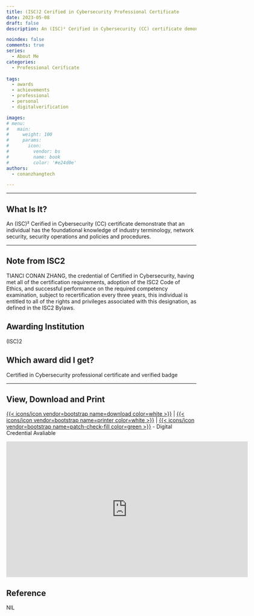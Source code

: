 ```yaml
---
title: (ISC)2 Cerified in Cybersecurity Professional Certificate
date: 2023-05-08
draft: false
description: An (ISC)² Cerified in Cybersecurity (CC) certificate demonstrate that an individual has the foundational knowledge of industry terminology, network security, security operations and policies and procedures.

noindex: false
comments: true
series:
  - About Me
categories:
  - Professional Cerificate
  
tags:
  - awards
  - achievements
  - professional
  - personal
  - digitalverification

images:
# menu:
#   main:
#     weight: 100
#     params:
#       icon:
#         vendor: bs
#         name: book
#         color: '#e24d0e'
authors:
  - conanzhangtech

---
```



---
## What Is It?

An (ISC)² Cerified in Cybersecurity (CC) certificate demonstrate that an individual has the foundational knowledge of industry terminology, network security, security operations and policies and procedures.

---

## Note from ISC2

TIANCI CONAN ZHANG, the credential of Certified in Cybersecurity, having met all of the certification requirements, adoption of the ISC2 Code of Ethics, and successful performance on the required competency examination, subject to recertification every three years, this individual is entitled to all of the rights and privileges associated with this designation, as defined in the ISC2 Bylaws.

## Awarding Institution

(ISC)2

## Which award did I get?

Certified in Cybersecurity professional certificate and verified badge


<hr>

## View, Download and Print
[{{< icons/icon vendor=bootstrap name=download color=white >}}](https://conanzhangtech.sharepoint.com/sites/DocumentLibrary-Certification/_layouts/15/download.aspx?SourceUrl=%2Fsites%2FDocumentLibrary%2DCertification%2FShared%20Documents%2FMain%20Document%20Library%2FAll%2FISC2CC%20%2D%20ZHANG%20TIANCI%20CONAN%20ID1617512%2Epdf) | [{{< icons/icon vendor=bootstrap name=printer color=white >}}](https://conanzhangtech.sharepoint.com/sites/DocumentLibrary-Certification/Shared%20Documents/Main%20Document%20Library/All/ISC2CC%20-%20ZHANG%20TIANCI%20CONAN%20ID1617512.pdf) | [{{< icons/icon vendor=bootstrap name=patch-check-fill color=green >}}](https://conanzhangtech.sharepoint.com/sites/DocumentLibrary-Certification/Shared%20Documents/Main%20Document%20Library/All/ISC2CC%20-%20ZHANG%20TIANCI%20CONAN%20ID1617512.pdf) - Digital Credential Avaliable

<iframe src="https://conanzhangtech.sharepoint.com/sites/DocumentLibrary-Certification/_layouts/15/embed.aspx?UniqueId=64560574-4eb3-4dd5-bd43-3b498e99a4b6" width="640" height="360" frameborder="0" scrolling="no" allowfullscreen title="ISC2CC - ZHANG TIANCI CONAN ID1617512.pdf"></iframe>

## Reference

NIL
